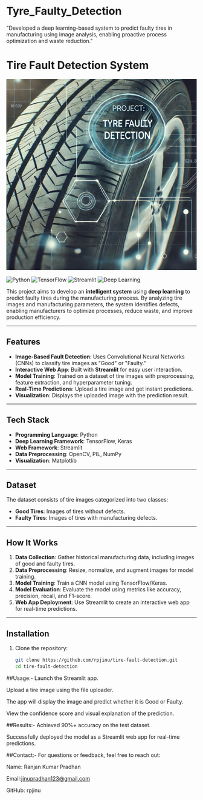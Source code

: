 # Tyre_Faulty_Detection
"Developed a deep learning-based system to predict faulty tires in manufacturing using image analysis, enabling proactive process optimization and waste reduction."
# Tire Fault Detection System
<img src="https://github.com/rpjinu/Tyre_Faulty_Detection/blob/main/tyre_project_image.png" width="600">


![Python](https://img.shields.io/badge/Python-3.8%2B-blue)
![TensorFlow](https://img.shields.io/badge/TensorFlow-2.x-orange)
![Streamlit](https://img.shields.io/badge/Streamlit-Web%20App-brightgreen)
![Deep Learning](https://img.shields.io/badge/Deep%20Learning-CNN-yellow)

This project aims to develop an **intelligent system** using **deep learning** to predict faulty tires during the manufacturing process. By analyzing tire images and manufacturing parameters, the system identifies defects, enabling manufacturers to optimize processes, reduce waste, and improve production efficiency.

---
## Features

- **Image-Based Fault Detection**: Uses Convolutional Neural Networks (CNNs) to classify tire images as "Good" or "Faulty."
- **Interactive Web App**: Built with **Streamlit** for easy user interaction.
- **Model Training**: Trained on a dataset of tire images with preprocessing, feature extraction, and hyperparameter tuning.
- **Real-Time Predictions**: Upload a tire image and get instant predictions.
- **Visualization**: Displays the uploaded image with the prediction result.

---

## Tech Stack

- **Programming Language**: Python
- **Deep Learning Framework**: TensorFlow, Keras
- **Web Framework**: Streamlit
- **Data Preprocessing**: OpenCV, PIL, NumPy
- **Visualization**: Matplotlib

---

## Dataset

The dataset consists of tire images categorized into two classes:
- **Good Tires**: Images of tires without defects.
- **Faulty Tires**: Images of tires with manufacturing defects.

---

## How It Works

1. **Data Collection**: Gather historical manufacturing data, including images of good and faulty tires.
2. **Data Preprocessing**: Resize, normalize, and augment images for model training.
3. **Model Training**: Train a CNN model using TensorFlow/Keras.
4. **Model Evaluation**: Evaluate the model using metrics like accuracy, precision, recall, and F1-score.
5. **Web App Deployment**: Use Streamlit to create an interactive web app for real-time predictions.

---

## Installation

1. Clone the repository:
   ```bash
   git clone https://github.com/rpjinu/tire-fault-detection.git
   cd tire-fault-detection

##Usage:-
Launch the Streamlit app.

Upload a tire image using the file uploader.

The app will display the image and predict whether it is Good or Faulty.

View the confidence score and visual explanation of the prediction.

##Results:-
Achieved 90%+ accuracy on the test dataset.

Successfully deployed the model as a Streamlit web app for real-time predictions.

##Contact:-
For questions or feedback, feel free to reach out:

Name: Ranjan Kumar Pradhan

Email:jinupradhan123@gmail.com

GitHub: rpjinu
